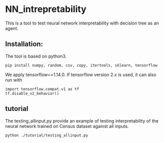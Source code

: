 # NN_intrepretability

This is a tool to test neural network interpretability with decision tree as an agent. 

## Installation:
The tool is based on python3. 
```
pip install numpy, random, csv, copy, itertools, sklearn, tensorflow
```
We apply tensorflow==1.14.0. If tensorflow version 2.x is used, it can also run with 
```
import tensorflow.compat.v1 as tf
tf.disable_v2_behavior()
```
## tutorial
The testing_allinput.py provide an example of testing interpretability of the neural network trained on Census dataset against all inputs.
```
python ./tutorial/testing_allinput.py
```
